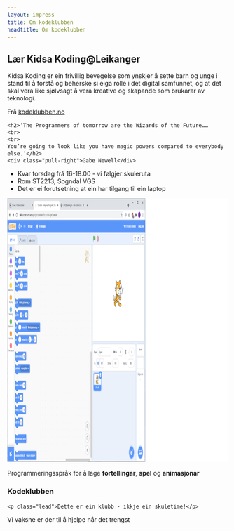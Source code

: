 ```yaml
---
layout: impress
title: Om kodeklubben
headtitle: Om kodeklubben
---
```


<div id="title" class="step" data-x="0" data-y="0" data-scale="10">
	<h2>Lær Kidsa Koding@Leikanger</h2>
</div>

<div id="kodeklubben" class="step" data-x="3500" data-y="2100" data-rotate="180" data-scale="6">
	<p class="lead">Kidsa Koding er ein frivillig bevegelse som ynskjer å sette barn og unge i stand til å forstå og beherske si eiga rolle i det digital samfunnet, og at det skal vera like sjølvsagt å vera kreative og skapande som brukarar av teknologi.</p>
	<div class="pull-right">Frå <a href="http://www.kodeklubben.no">kodeklubben.no</a></div>
</div>

<div id="programmers" class="step" data-x="850" data-y="3000" data-rotate="90" data-scale="6">

	<h2>‘The Programmers of tomorrow are the Wizards of the Future…… 
	<br>
	<br>
	You’re going to look like you have magic powers compared to everybody else.’</h2>
	<div class="pull-right">Gabe Newell</div>
</div>

<div id="tiny" class="step" data-x="2825" data-y="2325" data-z="-3000" data-rotate="300" data-scale="1">
	<ul>
		<li>Kvar torsdag frå 16-18.00 - vi følgjer skuleruta</li>
		<li>Rom ST2213, Sogndal VGS</li>
		<li>Det er ei forutsetning at ein har tilgang til ein laptop</li>
	</ul>		
</div>

<div class="step">
	<img width="1000" height="600" src="images/scratch.png"></img>
</div>

<div id="ing" class="step" data-x="3500" data-y="-850" data-rotate="270" data-scale="6">
	<p class="lead">Programmeringsspråk for å lage <b class="positioning">fortellingar</b>, <b class="rotating">spel</b> og <b class="scaling">animasjonar</b></p>
</div>

<div id="source" class="step" data-x="6300" data-y="2000" data-rotate="20" data-scale="4">
	<h3>Kodeklubben</h3>
	
	<p class="lead">Dette er ein klubb - ikkje ein skuletime!</p>	
</div>

<div id="its-in-3d" class="step" data-x="6200" data-y="4300" data-z="-100" data-rotate-x="-40" data-rotate-y="10" data-scale="2">
	<p>
		Vi vaksne er der til å hjelpe når det trengst	
	</p>
</div>

<div id="overview" class="step" data-x="3000" data-y="1500" data-scale="10">
</div>

